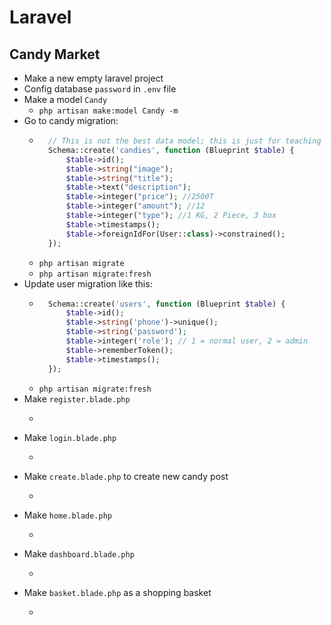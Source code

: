 # Laravel
## Candy Market
- Make a new empty laravel project
- Config database `password` in `.env` file
- Make a model `Candy`
    - `php artisan make:model Candy -m`
- Go to candy migration:
    - ~~~php
        // This is not the best data model; this is just for teaching and learning
        Schema::create('candies', function (Blueprint $table) {
            $table->id();
            $table->string("image");
            $table->string("title");
            $table->text("description");
            $table->integer("price"); //2500T
            $table->integer("amount"); //12
            $table->integer("type"); //1 KG, 2 Piece, 3 box
            $table->timestamps();
            $table->foreignIdFor(User::class)->constrained();
        });
      ~~~
    - `php artisan migrate`
    - `php artisan migrate:fresh`
- Update user migration like this:
    - ~~~php
        Schema::create('users', function (Blueprint $table) {
            $table->id();
            $table->string('phone')->unique();
            $table->string('password');
            $table->integer('role'); // 1 = normal user, 2 = admin
            $table->rememberToken();
            $table->timestamps();
        });
      ~~~
    - `php artisan migrate:fresh`
- Make `register.blade.php`
    - ~~~php

      ~~~
- Make `login.blade.php`
    - ~~~php

      ~~~
- Make `create.blade.php` to create new candy post
    - ~~~php

      ~~~
- Make `home.blade.php`
    - ~~~php

      ~~~
- Make `dashboard.blade.php`
    - ~~~php

      ~~~
- Make `basket.blade.php` as a shopping basket
    - ~~~php

      ~~~